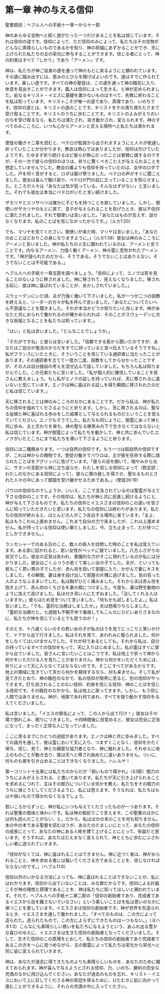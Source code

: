 # 第一章 神の与える信仰

聖書朗読：ヘブル人への手紙十一章一から十一節

神のあらゆる宝物へと続く道がたった一つだけあることを私は信じています。それは信仰の道です。信仰によって、ただ信仰のみによって、私たちはその宝物がどんなに素晴らしいものであるかを知り、神の祝福にあずかることができ、天に上げられた私たちの主の栄光に参与することができます。信じる者にとって、神の約束はすべて「しかり」であり「アーメン」です。

神は、私たちが神ご自身の道を通って神のもとに来るようにと願われています。その道に踏み出すには、恵みのとびらを開けばよいのです。道はすでに作られています。美しい道です。すべての神の聖徒は、この道を通って神の臨在に入り、休息を見出すことができます。義人は信仰によって生きる、と神が定められました。岩なるキリスト・イエスに基礎を置かないものはすべて、失敗に終わることを私は知っています。キリストこそが唯一の道であり、真理であり、いのちです。信仰の道とは、キリストの道のことです。キリストをその満ち満ちたさまで受け取ることです。キリストのうちに歩むことです。キリストのよみがえりのいのちを受け取るなら、私たちは満たされ、突き動かされ、変えられます。神のすべてのみこころに、いつも心からアーメンと言える場所へと私たちは導かれます。

使徒の働き十二章を読むと、ペテロが監獄から出されますようにと人々が夜通し祈っていたことが分かります。教会は熱心ではありましたが、信仰は欠けていたようです。たゆまず祈り続けるほど彼らが熱心だったことは賞賛に値するのですが、その一方で彼らの信仰のほうは、祈りに驚くべきこたえが与えられることを想定していませんでした。教会の誰よりも信仰を持っていたのは、女中のロダでした。戸を叩く音がすると、ロダは駆け寄りました。ペテロの声がすぐに聞こえました。彼女は喜んで駆け戻り、ペテロが門の前に立っていることを知らせました。ところが人々は「あなたは気が狂っている。そんなはずがない」と言いました。それでも彼女は本当にペテロがいたと言い続けました。

ザカリヤとエリサベツは確かに子どもを持つことを欲していました。しかし、御使いがザカリヤのもとに来て、息子が与えられることを告げたとき、彼は不信仰に満たされました。それで御使いは言いました。「あなたはものが言えず、話せなくなります。私のことばを信じなかったからです。」（ルカ1:20）

でも、マリヤを見てください。御使いが来た時、マリヤは言いました。「あなたのおことばどおりこの身になりますように。」（ルカ1:38）彼女は神のみこころにアーメンと言いました。神が私たちの人生に願われているのは、アーメンと言うことです。内なるアーメン、力強く動くアーメン、神の霊に息吹かれたアーメンです。「神が語られたのだから、そうである。そうでないことはありえない。そうでないことは不可能である。」

ヘブル人への手紙十一章五節を調べましょう。「信仰によって、エノクは死を見ることのないように移されました。神に移されて、見えなくなりました。移される前に、彼は神に喜ばれていることが、あかしされていました。」

スウェーデンにいた頃、主が力強く働いて下さいました。私が一つか二つの説教を終えると、リーダーの方々が私を呼んで言いました。「あなたについてたいへん不思議なことを聞きました。それが本当かどうか知りたいと存じます。神があなたと共におられて働かれるのが確かめられれば、そのことがスウェーデンに大きな祝福となることを私たちは知っています。」

「はい」と私は言いました。「どんなことでしょうか。」

「それがですね」と彼らは言いました。「信頼できる筋から聞いたのですが、あなたはご自分が復活のからだをすでに持っていると宣べ伝えているそうですね。」私がフランスにいたときに、そういうことを信じている通訳者に当たったことがあります。その通訳者を立てて一度か二度、説教をしてから分かったことですが、その人は自分独自の考えを混ぜ込んで話していました。もちろん私は知りませんでした。この兄弟たちに言いました。「私が個人的に確信していることを皆さんに教えましょう。もし私がエノクの証しを持っていれば、天に移されるに違いないと信じています。エノクは神に喜ばれる証しを得た瞬間に移されれたのだと私は信じています。」

天に移されることは神のみこころのなかにあることです。だから私は、神が私たちの信仰を強めてくださるようにと祈ります。しかし、天に移されるのは、聖なる従順と神に喜ばれる歩みをした結果として与えられるものだということを覚えていてください。エノクもそうでした。私たちも同じように、御霊にあって神と共に歩み、主と交わりを保ち、神の聖なる微笑みの下で生きなくてはならないと私は信じています。神が御霊によって私たちを動かして、神と共に歩んでいたエノクがいたところにまで私たちを導いて下さるようにと祈ります。

信仰には二種類あります。一つは自然の信仰です。もう一つは超自然の信仰ですが、これは神からの賜物です。使徒の働きでパウロは、主が彼を任命する際に語られたことばをアグリッパに告げています。「彼らの目を開いて、暗やみから光に、サタンの支配から神に立ち返らせ、わたしを信じる信仰によって（欽定訳：わたしのなかにある信仰によって）、彼らに罪の赦しを得させ、聖なるものとされた人々の中にあって御国を受け継がせるためである。」（使徒26:19）

パウロの信仰なのでしょうか。いいえ、ここで言及されているのは聖霊が与えて下さる信仰のことです。その信仰は、私たちが神と共に前進し続けるようにと、神が与えて下さるものです。私たちの信仰とイエスさまの信仰のこの違いを皆さんに知っていただきたいと思います。私たちの信仰には終わりがあります。私たちの信仰が終わると、ほとんどの人がこう告白する場所に来ています。「主よ、私はもうこれ以上進めません。これまで自分の力で来ましたが、これ以上進めません。私が持っている信仰は使い果たしました。今、立ち止まって、ただ待つことしかできません。」

ランカシャーでのある日のこと、数人の病人を訪問した時のことを私は覚えています。ある家に招かれると、若い女性がベッドに寝ていました。八方ふさがりの状況でした。彼女の正気は失われ、悪魔的な力がそこに現れているのが私には分かりました。彼女はごくふつうの若くて美しい女の子でした。夫が、といっても彼もごく若い男の子でしたが、赤ん坊を抱いて部屋に入り、かがんで妻にキスをしました。その瞬間、妻は身を投げ出して部屋の片隅に逃げました。気の狂った人のようなふるまいでした。私は胸がひどく痛みました。それから夫は赤ん坊を抱き上げて、赤ん坊のくちびるを妻の頬につけました。今度も、妻は野生動物のように怯えて逃げました。私は付き添い人にたずねました。「治してくれる人はいますか。」彼らはため息をついて言いました。「何もかも試しましたよ。」私は言いました。「でも、霊的な治療はしましたか。」夫は怒鳴りちらしました。
「霊的な治療だと。七週間も不眠不休で看病してもこんなにひどいありさまなのに、私たちが神を信じているとでも思うのか！」

そのとき、十八歳くらいのその若い女の子が私のほうを見てにっこりと笑いかけて、ドアから出て行きました。私はそれを見て、あわれみに駆られました。何かをしなくてはいけませんでした。それが何であるとしても。それから私は、自分の持っているすべての信仰をもって、天に入りはじめました。私の霊はすぐに家から出ていました。皆さんに言いたいことはこうです。私は地上で祈って神から何かをいただける人を見たことがありません。神から何かをいただくためには、祈りによって天に入らなくてはならないのです。そこにすべてがあるからです。地上の領域に生きていて天から何かを期待するなら、何も来ません。そして私が見てきたとおり、神の臨在のなかで、私の信仰が限界に至ると、別の信仰がやってきます。打ち消されることのない信仰、約束を信じる信仰、神のことばを信じる信仰です。その臨在のなかから、私は地上に戻ってきます。しかし、もう同じ人間ではありません。神が、地獄であれ何であれ、すべてを揺り動かす信仰を与えてくださいました。

私は言いました。「イエスの御名によって、この人から出て行け！」彼女はその場で倒れこみ、眠りにつきました。十四時間後に目覚めると、彼女は完全に正気になって、まったく正常な人になっていました。

ここに至るまでにひとつの過程があります。エノクは神と共に歩みました。すべての歳月を通して、彼は霊において天に入り、つまずくことなく、信仰をかたく保ち、信じ、見て、神との親密な協力者となり、神に触れました。それゆえに地上のものごとが動き去り、彼は天へと移され始めたに違いありません。ついに、何ものも彼を引き止めることはできなくなりました。ハレルヤ！

第一コリント十五章には私たちのからだが「弱いもので蒔かれ」（43節）御力のうちによみがえらされる、と書いてあります。私たちが天に引き上げられることを求めるにつれて、主はその御力についていま何かを教え、私たちをその御力のうちに保とうとしてくださるように、私には思えます。そうなれば、私たちはもはや弱いもので蒔かれなくなるでしょう。

若いころからずっと、神が私にいつも与えてくださったものが一つあります。それは聖書の風味と味わいです。私は神の御前でこう言えます。この聖書のほかには何も読んだことがない、と。だから、私はほかの本のことを何も知りません。本の中の本である聖書を読むほうが、あなたのたましいにとって、あなたの信仰の成長にとって、あなたの神にある人格を建て上げることにとって、有益だと思います。そうすれば、あなたはたえまなく変えられて、神とともに歩むにふさわしい者に造られていきます。

「信仰がなくては、神に喜ばれることはできません。神に近づく者は、神がおられることと、神を求める者には報いてくださる方であることとを、信じなければならないのです。」（ヘブル11:6）

信仰以外のいかなる方法によっても、神に喜ばれることはできないことが、私にはわかります。信仰から出ていないことは、みな罪だからです。信仰による計画こそが神の理想と原理であることを、神は私たちに知ってほしいと願われています。それで、ヘブル人への手紙十二章二節の「信仰の創始者であり、完成者であるイエスから目を離さないでいなさい」という美しいことばを私は思いのなかに保つことを愛しています。イエスさまは信仰の創始者です。神が世界を形造られるとき、イエスさまを通して働かれました。「すべてのものは、この方によって造られた。造られたもので、この方によらずにできたものは一つもない。」（ヨハネ1:3）こんなにも素晴らしい救いを私たちに与えようという、あふれ出る豊かな喜びのゆえに、イエスさまは生きた信仰の創始者となってくださいました。そして、生きた信仰のこの原理をとおして、私たちの信仰の創始者であり完成者であるこの方を一心に見つめながら、主の御霊によって私たちは栄光から栄光へと同じ姿に変えられていきます。

神は、あなたが過去に得てきたものよりも素晴らしいものを、あなたのために備えておられます。神が喜んで与えようとされる信仰、力、いのち、勝利の完全な充満のなかに飛び込んでください。あなたが過去のものを忘れ、キリスト・イエスにおいて上に召してくださる神の栄冠を得るために、ひたむきに前に向かって進むことができるように、それらの充満の中に入ってください。
